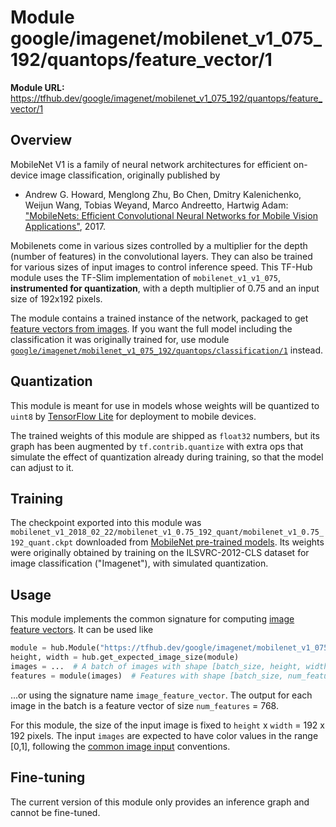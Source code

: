 # Module google/imagenet/mobilenet_v1_075_192/quantops/feature_vector/1

**Module URL:** https://tfhub.dev/google/imagenet/mobilenet_v1_075_192/quantops/feature_vector/1

## Overview

MobileNet V1 is a family of neural network architectures for efficient
on-device image classification, originally published by

  * Andrew G. Howard, Menglong Zhu, Bo Chen, Dmitry Kalenichenko, Weijun Wang,
    Tobias Weyand, Marco Andreetto, Hartwig Adam:
    ["MobileNets: Efficient Convolutional Neural Networks for
    Mobile Vision Applications"](https://arxiv.org/abs/1704.04861), 2017.

Mobilenets come in various sizes controlled by a multiplier for the
depth (number of features) in the convolutional layers. They can also be
trained for various sizes of input images to control inference speed.
This TF-Hub module uses the TF-Slim implementation of
`mobilenet_v1_v1_075`, **instrumented for quantization**,
with a depth multiplier of 0.75 and an input size of
192x192 pixels.

The module contains a trained instance of the network, packaged to get
[feature vectors from images](../../../../../../common_signatures/images.md#image-feature-vector).
If you want the full model including the classification it was originally
trained for, use module
[`google/imagenet/mobilenet_v1_075_192/quantops/classification/1`](../classification/1.md)
instead.


## Quantization

This module is meant for use in models whose weights will be quantized to
`uint8` by [TensorFlow Lite](https://www.tensorflow.org/mobile/tflite/)
for deployment to mobile devices.

The trained weights of this module are shipped as `float32` numbers,
but its graph has been augmented by `tf.contrib.quantize` with extra ops
that simulate the effect of quantization already during training,
so that the model can adjust to it.

## Training

The checkpoint exported into this module was `mobilenet_v1_2018_02_22/mobilenet_v1_0.75_192_quant/mobilenet_v1_0.75_192_quant.ckpt` downloaded
from
[MobileNet pre-trained models](https://github.com/tensorflow/models/blob/master/research/slim/nets/mobilenet_v1.md).
Its weights were originally obtained by training on the ILSVRC-2012-CLS
dataset for image classification ("Imagenet"), with simulated quantization.

## Usage

This module implements the common signature for computing
[image feature vectors](../../../../../../common_signatures/images.md#image-feature-vector).
It can be used like

```python
module = hub.Module("https://tfhub.dev/google/imagenet/mobilenet_v1_075_192/quantops/feature_vector/1")
height, width = hub.get_expected_image_size(module)
images = ...  # A batch of images with shape [batch_size, height, width, 3].
features = module(images)  # Features with shape [batch_size, num_features].
```

...or using the signature name `image_feature_vector`. The output for each image
in the batch is a feature vector of size `num_features` = 768.

For this module, the size of the input image is fixed to
`height` x `width` = 192 x 192 pixels.
The input `images` are expected to have color values in the range [0,1],
following the
[common image input](../../../../../../common_signatures/images.md#image-input)
conventions.


## Fine-tuning

The current version of this module only provides an inference graph
and cannot be fine-tuned.

